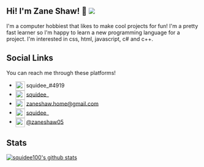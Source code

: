 ## Hi! I'm Zane Shaw! 👋 ![](https://komarev.com/ghpvc/?username=squidee100)

I'm a computer hobbiest that likes to make cool projects for fun! I'm a pretty fast learner so I'm happy to learn a new programming language for a project. I'm interested in css, html, javascript, c# and c++.

## Social Links
You can reach me through these platforms!
* <img src="https://github.com/squidee100/profile/blob/main/logo-discord.svg" width="24px" align="center"> squidee_#4919
* <img src="https://github.com/squidee100/profile/blob/main/logo-steam.png" width="24px" align="center"> [squidee_](https://steamcommunity.com/id/squidee_/)
* <img src="https://github.com/squidee100/profile/blob/main/logo-gmail.svg" width="24px" align="center"> [zaneshaw.home@gmail.com](https://mail.google.com/mail/u/0/?view=cm&fs=1&tf=1&source=mailto&to=zaneshaw.home@gmail.com)
* <img src="https://github.com/squidee100/profile/blob/main/logo-reddit.svg" width="24px" align="center"> [squidee_](https://www.reddit.com/user/squidee_)
* <img src="https://github.com/squidee100/profile/blob/main/logo-twitter.png" width="24px" align="center"> [@zaneshaw05](https://twitter.com/zaneshaw05)

## Stats

[![squidee100's github stats](https://github-readme-stats.vercel.app/api?username=squidee100&show_icons=true&theme=react&custom_title=squidee100's+GitHub+Stats)](https://github.com/squidee100)
